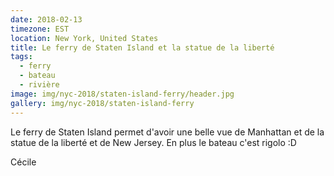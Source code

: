 ```yaml
---
date: 2018-02-13
timezone: EST
location: New York, United States
title: Le ferry de Staten Island et la statue de la liberté
tags:
  - ferry
  - bateau
  - rivière
image: img/nyc-2018/staten-island-ferry/header.jpg
gallery: img/nyc-2018/staten-island-ferry
---
```


Le ferry de Staten Island permet d'avoir une belle vue de Manhattan et de la statue de la liberté et de New Jersey. En plus le bateau c'est rigolo :D

Cécile